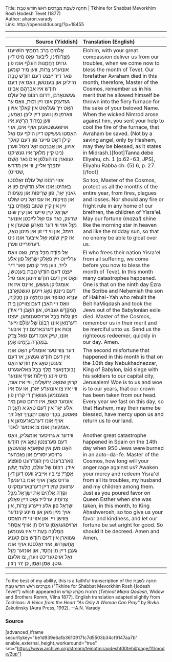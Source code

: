 <html>
<head></head>
<body>
Title: תְּחִנָה לְשַׁבָּת מְבָרְכִים רֹאשׁ חוֹדֶשׁ טֵבֵת | Tkhine for Shabbat Mevorkhim Rosh Ḥodesh Tevet (1877)<br />
Author: aharon.varady<br />
Link: http://opensiddur.org/?p=18455
<p />
<hr />

<table style="margin-left: auto;margin-right: auto;" class="draggable">
<thead><tr><th id="x" style="text-align: right;">Source (Yiddish)</th><th style="text-align: left;">Translation (English)</th></tr></thead>
<tbody>
<tr>
<td style="vertical-align:top;" width="46%">
<div class="yiddish"><span lang="he">
אֱלֹהִים בְּרֹב רַחֲמֶיךָ הוֹשִׁיעֵנוּ מִצָּרוֹתֵינוּ, ליבּער גאָט מיט דײַן גרױס רַחֲמָנוּת העלף אונז פון אונזערע צָרוֹת, ווען מיר קומען פאר דיר יעצט דעם חוֹדֶשׁ טֵבֵת הײליגן און בענטשן, װאָס אין דעם חוֹדֶשׁ איז אַבְרָהָם אָבִינוּ געשטאָרבּן, דרום  רִבּוֹנוֹ שֶׁל עוֹלָם געדענק אונז זײַן זְכוּת, װאָס ער האָט זיך געלאָזט אין קאלך אױװן װארפן פון וועגן דײַן ליבּן נאָמען, װען נִמְרוֹד הָרָשָׁע איז אױפגעשטאנען אױף אים, אזוי האָסטו געשיקט דײַן הילף עס זאָל קילן דאָס פײַער פון דעם קאלך אױװן, און אַבְרָהָם זאָל נִיצּוֹל װערן (ניט קײן מלאך איז געשיקט געװארן צו העלפן אים נאר הַשֵׁם יִתְבָּרֵךְ אלײן, װי אין מדרש שטײט), 
</span></div>
</td>
 
<td style="vertical-align:top;" width="53%">
<div class="english">
Elohim, with your great compassion deliver us from our troubles, when we come now to bless the month of Tevet. Our forefather Avraham died in this month, therefore, Master of the Cosmos, remember us in his merit that he allowed himself be thrown into the fiery furnace for the sake of your beloved Name. When the wicked Nimrod arose against him, you sent your help to cool the fire of the furnace, that Avraham be saved. (Not by a saving angel, only by Hashem, may they be blessed, as it states in Midrash.)[foot]Tanna debe Eliyahu, ch. 1 (p.62-63, JPS), Eliyahu Rabba ch. (5) 6, p. 27.[/foot]
</div></td>
</tr>


<tr>
<td style="vertical-align:top;" width="46%">
<div class="yiddish"><span lang="he">
אזוי רִבּוֹנוֹ שֶׁל עוֹלָם זאָלסטו בּאהיטן אונז אלע חֲדָשִׁים פון א גאנץ יאָר, פון שְׂרֵיפוֹת און מַגֵּיפוֹת און הֶזֵּיקוֹת, אז עס זאָל ניט שׁוֹלֵט זײַן אין קײן שטובּ מֵאֲחֵינוּ בְּנֵי יִשְׂרָאֵל קײן פײַער און קײן שׁוּם שרעק, נאָר עס זאָל לײַכטן אונזער מַזָּל אזױ װי דער מאָרגן שטערן אין הימל, און װי די זון אין מיטן טאָג, אז קײן שׂוֹנֵא זאָל איבּער אונז ניט דערפרײט װערן.
</span></div>
</td>
 
<td style="vertical-align:top;" width="53%">
<div class="english">
So too, Master of the Cosmos, protect us all the months of the entire year, from fires, plagues and losses. Nor should any fire or fright rule in any home of our brethren, the children of Yisra'el. May our fortune (<em>mazal</em>) shine like the morning star in heaven and like the midday sun, so that no enemy be able to gloat over us.
</div></td>
</tr>


<tr>
<td style="vertical-align:top;" width="46%">
<div class="yiddish"><span lang="he">
אֵל פּוֹדֶה מִכׇּל צָרָה, גאָט װאָס ערלײזט זײַן פאָלק יִשְׂרָאֵל פון אלע לײַד, ווען מיר קומען פאר דיר יעצט דעם חוֹדֶשׁ טֵבֵת בּענטשן, װאָס אין דעם חוֹדֶשׁ זײַנען אונז פיל אומגליקן געשען, אײנס איז אז דעם נײַנטן טאָג זײַנען געשטאָרבּן עֶזְרָא הַסּוֹפֵר און נְחֶמְיָה בֶּן חֲכַלְיָה, װאָס זײ האָבּן דעם צװײטן בֵּית הַמִקְדָשׁ געבּױט, און האָבּן די אידן פון גָלוּת בָּבֶל ארויסגענומען. יעצט דערמאָן אונז רִבּוֹנוֹ שֶׁל עוֹלָם זײער זְכוּת און דערבּארעם זיך איבּער אונז, שיק אונז דעם גוֹאֵל צֶדֶק בִּמְהֵרָה בְיָמֵינו אָמֵן. 
</span></div>
</td>
 
<td style="vertical-align:top;" width="53%">
<div class="english">
El who frees their nation Yisra'el from all suffering, we come before you now to bless the month of Tevet. In this month many catastrophes happened. One is that on the ninth day Ezra the Scribe and Neḥemiah the son of Hakhal-Yah who rebuilt the Beit haMiqdash and took the Jews out of the Babylonian exile died. Master of the Cosmos, remember us in their merit and be merciful unto us. Send us the righteous redeemer, quickly in our day. Amen.
</div></td>
</tr>


<tr>
<td style="vertical-align:top;" width="46%">
<div class="yiddish"><span lang="he">
דער צװײטער אומגליק האָט אונז אין דעם חוֹדֶשׁ געשען, אז דעם צענטן טאָג אין חוֹדֶשׁ האָט נְבוּכַדְנֶאצַר מֶלֶךְ בָּבֶל בּאלאגערט מיט זײַנע חַייָלוֹת אױף אונזער קרױן שטאָט יְרוּשָׁלַיִם, װײ איז אונז, װײ איז צו אונזערע יארן, אז עס איז צוגענומען געװאָרן די קרױן פון אונזער קאָפּ, איז דרום טוּען מיר אלע יאָר אין דעם טאָג א תַּעֲנִית פאסטן, בִּכְדֵי הַשֵׁם יִתְבָּרֵךְ זאָל זיך אױף אונז דערבּארעמען און אומקערן אונז צו אונזער לאנד. 
</span></div>
</td>
 
<td style="vertical-align:top;" width="53%">
<div class="english">
The second misfortune that happened in this month is that on the 10th day Nebukhadnezzar, King of Babylon, laid siege with his soldiers to our capital city, Jerusalem! Woe is to us and woe is to our years, that our crown has been taken from our head. Every year we fast on this day, so that Hashem, may their name be blessed, have mercy upon us and return us to our land. 
</div></td>
</tr>


<tr>
<td style="vertical-align:top;" width="46%">
<div class="yiddish"><span lang="he">
װידער א גרױסער אומגליק, װאָס דעם פערצנטן טאָג אין חוֹדֶשׁ האָט מען אין שְׁפַּאנְיָא אָנגעטאָן גרױסע יִסוּרִים און נאָכהער פארבּרענט נײַן הונדרעט פופציג אידן. רִבּוֹנוֹ שֶׁל עוֹלָם, הֲלָעַד יֶעְשַׁן אָפֶּךָ? צי בּיז אײבּיג װעט דען דײַן גרױס צאָרן אױף אונז בּרענען? ערװעק שױן דײַן דערבּארעמקײַט וּפְדֵה אֱלֹהִים אֶת יִשְׂרָאֵל מִכׇּל צָרוֹתָיו, ערלײז גאָט דײַן פאָלק יִשְׂרָאֵל פון אלע זײערע צָרוֹת, און אױך מײַן מאן און מײַנע קינדער צוּוישן זײ. און אזוי װי דו האָסט ארױפגעגאָסן גרױס חֵן אױף אֶסְתֵּר הַמַלְכָּה בְּעֵת זי איז גענומען געװאָרן אין דעם חוֹדֶשׁ צום קעניג אֲחַשְׁוֵרוֹשׁ, אזוי זאָלסטו אױף אונז געבּן דײַן חֵן וְחֶסֶד, און אונזער מַזָּל זאָל אויפגעריכט װערן, צו אלעם גוטן. אָמֵן וְאָמֵן, כֵּן יְהִי רָצון.
</span></div>
</td>
 
<td style="vertical-align:top;" width="53%">
<div class="english">
Another great catastrophe happened in Spain on the 14th day when 950 Jews were burned in an auto-da-fe. Master of the Cosmos, how long will your anger rage against us? Awaken your mercy and redeem Yisra'el from all its troubles, my husband and my children among them. Just as you poured favor on Queen Esther when she was taken, in this month, to King Aḥashverosh, so too give us your favor and kindness, and let our fortune be set aright for good. So should it be decreed. Amen and Amen.
</div></td>
</tr>
</tbody></table>

<hr />

To the best of my ability, this is a faithful transcription of the תְּחִנָה לְשַׁבָּת מְבָרְכִים רֹאשׁ חוֺדֶשׁ טֵבֵת ("Tkhine for Shabbat Mevorkhim Rosh Ḥodesh Tevet") which appeared in תחנות מקרא קודש (<em>Teḥinot Miqra Qodesh</em>, Widow and Brothers Romm, Vilna 1877). English translation adapted slightly from <em>Techinas: A Voice from the Heart "As Only A Woman Can Pray"</em> by Rivka Zakutinsky (Aura Press, 1992). --A.N. Varady

<h3>Source</h3>

[advanced_iframe securitykey="be1d939e6a1b36109171c7d5503b34cf9147aa7b" enable_external_height_workaround="true" src="https://www.archive.org/stream/teinotmiraodesht00tehi#page/11/mode/2up"]
</body>
</html>